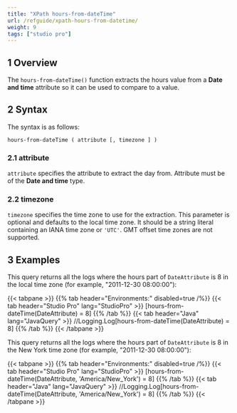 ```yaml
---
title: "XPath hours-from-dateTime"
url: /refguide/xpath-hours-from-datetime/
weight: 9
tags: ["studio pro"]
---
```


## 1 Overview

The `hours-from-dateTime()` function extracts the hours value from a **Date and time** attribute so it can be used to compare to a value.

## 2 Syntax

The syntax is as follows:

```
hours-from-dateTime ( attribute [, timezone ] )
```

### 2.1 attribute

`attribute` specifies the attribute to extract the day from. Attribute must be of the **Date and time** type.

### 2.2 timezone

`timezone` specifies the time zone to use for the extraction. This parameter is optional and defaults to the local time zone. It should be a string literal containing an IANA time zone or `'UTC'`. GMT offset time zones are not supported.

## 3 Examples

This query returns all the logs where the hours part of `DateAttribute` is 8 in the local time zone (for example, "2011-12-30 08:00:00"):

{{< tabpane >}}
  {{% tab header="Environments:" disabled=true /%}}
  {{< tab header="Studio Pro" lang="StudioPro" >}}
    [hours-from-dateTime(DateAttribute) = 8]
    {{% /tab %}}
  {{< tab header="Java" lang="JavaQuery" >}}
     //Logging.Log[hours-from-dateTime(DateAttribute) = 8]
    {{% /tab %}}
{{< /tabpane >}}

This query returns all the logs where the hours part of `DateAttribute` is 8 in the New York time zone (for example, "2011-12-30 08:00:00"):

{{< tabpane >}}
  {{% tab header="Environments:" disabled=true /%}}
  {{< tab header="Studio Pro" lang="StudioPro" >}}
    [hours-from-dateTime(DateAttribute, 'America/New_York') = 8]
    {{% /tab %}}
  {{< tab header="Java" lang="JavaQuery" >}}
     //Logging.Log[hours-from-dateTime(DateAttribute, 'America/New_York') = 8]
    {{% /tab %}}
{{< /tabpane >}}

